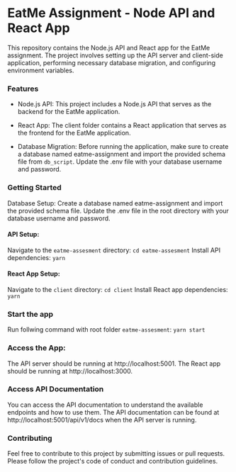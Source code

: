 
# EatMe Assignment - Node API and React App

This repository contains the Node.js API and React app for the EatMe assignment. The project involves setting up the API server and client-side application, performing necessary database migration, and configuring environment variables.

### Features
* Node.js API: This project includes a Node.js API that serves as the backend for the EatMe application.

* React App: The client folder contains a React application that serves as the frontend for the EatMe application.

* Database Migration: Before running the application, make sure to create a database named eatme-assignment and import the provided schema file from `db_script`. Update the .env file with your database username and password.

### Getting Started
Database Setup: Create a database named eatme-assignment and import the provided schema file. Update the .env file in the root directory with your database username and password.

#### API Setup:

Navigate to the `eatme-assesment` directory: `cd eatme-assesment`
Install API dependencies: `yarn`

#### React App Setup:

Navigate to the `client` directory: `cd client`
Install React app dependencies: `yarn`

### Start the app
Run follwing command with root folder `eatme-assesment`: `yarn start`

### Access the App:

The API server should be running at http://localhost:5001.
The React app should be running at http://localhost:3000.

### Access API Documentation
You can access the API documentation to understand the available endpoints and how to use them. The API documentation can be found at http://localhost:5001/api/v1/docs when the API server is running.

### Contributing
Feel free to contribute to this project by submitting issues or pull requests. Please follow the project's code of conduct and contribution guidelines.